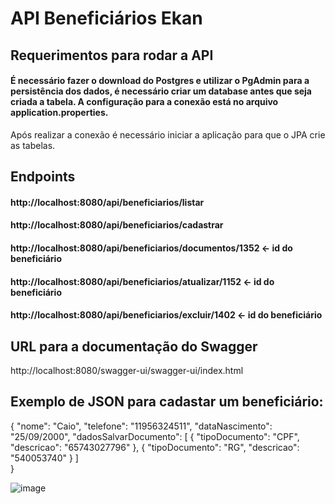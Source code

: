 # API Beneficiários Ekan

## Requerimentos para rodar a API
#### É necessário fazer o download do Postgres e utilizar o PgAdmin para a persistência dos dados, é necessário criar um database antes que seja criada a tabela. A configuração para a conexão está no arquivo application.properties. 
Após realizar a conexão é necessário iniciar a aplicação para que o JPA crie as tabelas.

## Endpoints
#### http://localhost:8080/api/beneficiarios/listar
#### http://localhost:8080/api/beneficiarios/cadastrar
#### http://localhost:8080/api/beneficiarios/documentos/1352 <- id do beneficiário
#### http://localhost:8080/api/beneficiarios/atualizar/1152 <- id do beneficiário
#### http://localhost:8080/api/beneficiarios/excluir/1402 <- id do beneficiário

## URL para a documentação do Swagger
http://localhost:8080/swagger-ui/swagger-ui/index.html

## Exemplo de JSON para cadastar um beneficiário:
{
    "nome": "Caio",
    "telefone": "11956324511",
    "dataNascimento": "25/09/2000",
    "dadosSalvarDocumento": [
        {
            "tipoDocumento": "CPF",
            "descricao": "65743027796"
        },
        {
            "tipoDocumento": "RG",
            "descricao": "540053740"
        }
    ]   
}

![image](https://github.com/user-attachments/assets/1809c9bd-ef90-428e-8ce3-2edd15e7b88f)

